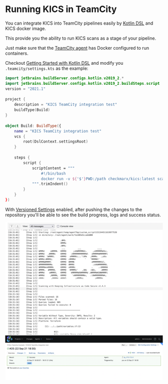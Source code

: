 # Running KICS in TeamCity

You can integrate KICS into TeamCity pipelines easily by [Kotlin DSL](https://www.jetbrains.com/help/teamcity/2021.2/kotlin-dsl.html) and KICS docker image.

This provide you the ability to run KICS scans as a stage of your pipeline.

Just make sure that the [TeamCity agent](https://www.jetbrains.com/help/teamcity/2021.2/setting-up-and-running-additional-build-agents.html) has Docker configured to run containers.

Checkout [Getting Started with Kotlin DSL](https://www.jetbrains.com/help/teamcity/2021.2/kotlin-dsl.html#Getting+Started+with+Kotlin+DSL) and modify you `.teamcity/settings.kts` as the example:

```kotlin
import jetbrains.buildServer.configs.kotlin.v2019_2.*
import jetbrains.buildServer.configs.kotlin.v2019_2.buildSteps.script
version = "2021.1"

project {
    description = "KICS TeamCity integration test"
    buildType(Build)
}

object Build: BuildType({
    name = "KICS TeamCity integration test"
    vcs {
        root(DslContext.settingsRoot)
    }

    steps {
        script {
            scriptContent = """
                #!/bin/bash
                docker run -v ${'$'}PWD:/path checkmarx/kics:latest scan -p /path -o /path --no-progress --ignore-on-exit results
            """.trimIndent()
        }
    }
})
```

With [Versioned Settings](https://www.jetbrains.com/help/teamcity/2021.2/storing-project-settings-in-version-control.html#SynchronizingSettingswithVCS) enabled, after pushing the changes to the repository you'll be able to see the build progress, logs and success status.

<img src="https://raw.githubusercontent.com/Checkmarx/kics/master/docs/img/teamcity-scan-logs.png" width="850">

<img src="https://raw.githubusercontent.com/Checkmarx/kics/master/docs/img/teamcity-success-status.png" width="850">
